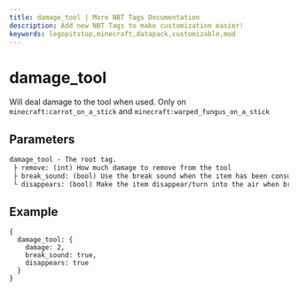 ```yaml
---
title: damage_tool | More NBT Tags Documentation
description: Add new NBT Tags to make customization easier!
keywords: legopitstop,minecraft,datapack,customizable,mod
---
```


# damage_tool

Will deal damage to the tool when used. Only on `minecraft:carrot_on_a_stick` and `minecraft:warped_fungus_on_a_stick`

## Parameters

```txt
damage_tool - The root tag.
 ├ remove: (int) How much damage to remove from the tool
 ├ break_sound: (bool) Use the break sound when the item has been consumed/broken. (may add more customizability to this.)
 └ disappears: (bool) Make the item disappear/turn into the air when broken. (may add more customizability to this.)
```

## Example

```snbt
{
  damage_tool: {
    damage: 2,
    break_sound: true,
    disappears: true
  }
}
```
